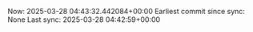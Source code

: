 Now: 2025-03-28 04:43:32.442084+00:00 Earliest commit since sync: None Last sync: 2025-03-28 04:42:59+00:00
